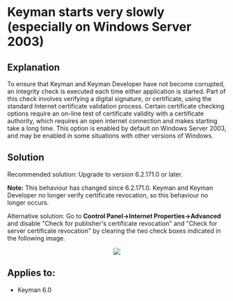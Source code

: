 # Keyman starts very slowly (especially on Windows Server 2003)

<h2>Explanation</h2><p>
To ensure that Keyman and Keyman Developer have not become corrupted, an integrity check is executed 
each time either application is started.  Part of this check involves verifying a digital signature, 
or certificate, using the standard Internet certificate validation process. Certain certificate checking 
options require an on-line test of certificate validity with a certificate authority, which requires 
an open internet connection and makes starting take a long time.  This option is enabled by default 
on Windows Server 2003, and may be enabled in some situations with other versions of Windows.
</p>

<h2>Solution</h2><p>
Recommended solution: Upgrade to version 6.2.171.0 or later.
</p>
<p><b>Note:</b> This behaviour has changed since 6.2.171.0.  Keyman and Keyman Developer no longer verify
certificate revocation, so this behaviour no longer occurs.</p>
<p>
Alternative solution: Go to <b>Control Panel->Internet Properties->Advanced</b> and disable "Check for  
publisher's certificate revocation" and "Check for server certificate revocation" by clearing the two 
check boxes indicated in the following image.
<div align=center><img src="/kb/files/kmkb0009/properties.jpg"></div>
</p>

## Applies to:
 * Keyman 6.0

